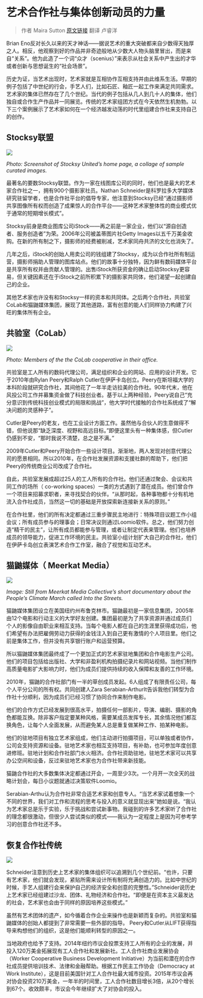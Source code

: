 # 艺术合作社与集体创新动员的力量

> 作者 Maira Sutton
> [原文链接](http://www.shareable.net/blog/art-co-ops-and-the-power-of-mobilizing-collaboration-for-creativity)
> 翻译 卢睿洋



Brian Eno反对长久以来的天才神话——据说艺术的重大突破都来自少数得天独厚之人。相反，他观察到好的作品并非奇迹般地从少数大人物头脑里冒出，而是来自“关系”。他为此造了一个词“众才（scenius）”来表示从社会关系中产生出的才华或者创新与思想诞生的“社会场景”。

历史为证，当艺术出现时，艺术家就是互相协作互相支持并由此维系生活。早期的例子包括了中世纪的行会，手艺人们，比如石匠、釉匠一起工作来满足共同需求。艺术家的集体已然存在了几个世纪。当代的例子包括从几人到几十人的集体，他们独自或合作生产作品并一同展览。传统的艺术家组团方式在今天依然生机勃勃。以下三个案例展示了艺术家如何在一个经济越发动荡的时代里组建合作社来支持自己的创作。

## Stocksy联盟

![](/assets/4.2.1.jpg)

_Photo: Screenshot of Stocksy United’s home page, a collage of sample curated images._

最著名的要数Stocksy联盟。作为一家在线图库公司的同时，他们也是最大的艺术家合作社之一，拥有900个摄影家社员。Nathan Schneider是科罗拉多大学媒体研究驻留学者，也是合作社平台的倡导专家，他注意到Stocksy已经“通过摄影师共享图像所有权而创造了成果惊人的合作平台——这种艺术家整体性的商业模式优于通常的短期增长模式”。

Stocksy前身是商业图库公司iStock——再之前是一家企业，他们以“源自创造者、服务创造者”为荣。2006年公司被盖蒂图片社Getty Images以五千万美金收购。在新的所有制之下，摄影师的经费被削减，艺术家同舟共济的文化也消失了。

几年之后，iStock的创始人用卖公司的钱组建了Stocksy，成为以合作社所有制运营，摄影师捐助人管理的图库站点。他们的故事十分独特，因为鲜有数码媒体平台是共享所有权并由贡献人管理的。出售iStock所获资金的确让启动Stocksy更容易，但关键因素还在于iStock之前所积累下的摄影家共同体，他们渴望一起创建自己的企业。

其他艺术家也许没有和Stocksy一样的资本和共同体。之后两个合作社，共验室CoLab和猫鼬媒体集团，展现了其他道路，富有创意的能人们同样协力构建了兴旺的集体所有企业。

## 共验室（CoLab）

![](/assets/4.2.2.jpg)

_Photo: Members of the the CoLab cooperative in their office._

共验室是工人所有的数码代理公司，满足组织和企业的网站、应用的设计开发。它于2010年由Rylan Peery和Ralph Cutler在伊萨卡岛创立。Peery在斯坦福大学的本科阶段就研究合作社，其间他花了一年半走访拉美的合作社。90年代末，他在风投公司工作并募集资金做了科技创业者。基于以上两种经验，Peery说自己“充分意识到传统科技创业模式的局限和挑战”，他大学时代接触的合作社系统成了“解决问题的灵感种子”。

Cutler是Peery的老友，也在工业设计方面工作。虽然他与合伙人的生意做得不错，但他说那“缺乏深度、视野和高远目标。”即便这里头有一种集体感，但Cutler仍感到不安，“那时我说不清楚，总之是不满。”

2009年Cutler和Peery开始合作一些设计项目。渐渐地，两人发现对创意代理公司的愿景相同。所以2010年，在合作社发展资源和支援社群的帮助下，他们把Peery的传统商业公司改成了合作社。

自此，共验室发展成超过25人的工人所有的合作社。他们还通过聚会、会议和共同工作的场所（ co-working spaces）一类的方式遇到了潜在成员。他们曾合作一个项目来招募求职者，来寻找契合的伙伴。“从那时起，各种事物都十分有机地流入合作社成员，当然这一切的基础是开放探索新连接新关系的原则。”

在合作社里，他们的所有决定都通过三重步骤民主地进行：特殊项目议题工作小组会议；所有成员参与的理事会；日常决议则通过Loomio软件。总之，他们努力创造“精干的民主”，让所有成员都能参与管理，或者让制定代表来管理。他们也培养成员的领导能力，促进工作环境的民主。共验室小组计划扩大自己的合作社，他们在伊萨卡岛创立表演艺术合作工作室，融合了视觉和互动艺术。

## 猫鼬媒体（ Meerkat Media）

![](/assets/4.2.3.jpg)

_Image: Still from Meerkat Media Collective’s short documentary about the People’s Climate March called Into the Streets._

猫鼬媒体集团设立在美国纽约州布鲁克林市。猫鼬最初是一家信息集团，2005年由12个电影和行动主义的大学好友创建。集团最初是为了共享资源并通过成员们个人的影像自由职业来相互支持。当每个电影人都在自己的生涯里获得成功后，他们希望有办法把雇佣劳动力获得的金钱注入到自己更有激情的个人项目里。他们之前是集体工作，但并没有共享银行账户和运营预算。

所以猫鼬媒体集团最终成了一个更加正式的艺术家驻地集团和合作电影生产公司。他们的项目包括给出版社、大学和非盈利机构拍摄纪录片和网站视频。当他们制作高质量电影扩大影响力时，他们为成员们提供持续的收入保障和友善的工作环境。

2010年，猫鼬的合作社部门有一半的草创成员发起。6人组成了有限责任公司，每个人平分公司的所有权。共同创建人Zara Serabian-ArthurIt告诉我他们转型为合作社十分顺利，因为成员们已经习惯了协同合作来制作电影。

他们的合作方式已经发展到很高水平，拍摄任何一部影片，导演、编剧、摄影的角色都能互换。除非客户指定要某种风格，需要某成员发挥专长，其余情况他们都互换角色，让每个人全面发展，从而避免某人总是重复做某种工作、拍某种电影。

他们的驻地项目有独立艺术家组成，他们主动进行拍摄项目，可以单独或者协作，公司会支持资源和设备。驻地艺术家也相互支持项目，有补助，也可参加年度创意进修班。驻地计划和合作社部门水火相济。合作社资助驻地，驻地艺术家可以共享办公空间和设备，反过来驻地艺术家也为合作社带来新技能。

猫鼬合作社的大多数集体决定都通过开会，一周至少3次。一个月开一次全天的战略计划会，每日小议题就通过决策软件Loomio。

Serabian-Arthu认为合作社非常合适艺术家和创意专人。“当艺术家试着想象一个不同的世界，我们对工作和流程的思考与投入的意义就显现出来”她如是说。“我认为艺术家总是乐于实验，乐于挑战和尝试新事物。我碰到的许多艺术家听了合作社的理念都很激动，但很少人尝试类似的模式——我认为一定程度上是因为可参考学习的创意合作社还不多。

## 恢复合作社传统

![](/assets/4.2.4.jpg)

Schneider注意到历史上艺术家的集体组织可以追溯到几个世纪前。“也许，只要有艺术家，他们就会发现，紧贴所需来设计所有制将充满创造力的。比如中世纪的时候，手艺人组建行会来保护自己的经济安全和创意的完整性。”Schneider说历史上艺术家已经组建过沙龙、团体、礼物经济和合作社。“即便是在资本主义最发达的社会，艺术家也会由于同样的原因培养这些模式。”

虽然有艺术团体的遗产，如今循着合作企业来操作也是新颖而复杂的。共验室和猫鼬媒体的创始人都提到了非常需要一些外部的指导。 Peery和Cutler从LIFT获得指导来构想他们的组织，这是他们能顺利转型的原因之一。

当地政府也给予了支持。2014年纽约市议会投票支持工人所有的企业的发展，并投入120万美金拓展现有工人合作社和发展新社。工人合作社商业发展协会（Worker Cooperative Business Development Initiative）为当前和潜在的合作社成员提供培训技术、法律和金融帮助。根据工作民主工作协会（Democracy at Work Institute），这是目前美国针对工人合作社最大城市投资。2015年市议会再对协会投资210万美金，一年半的时间里，工人合作社数目增长3倍，从20个增长到67个。收效颇丰，市议会今年继续扩大了对协会的投入。


